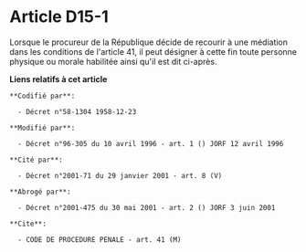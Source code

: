 # Article D15-1

Lorsque le procureur de la République décide de recourir à une médiation dans les conditions de l'article 41, il peut
désigner à cette fin toute personne physique ou morale habilitée ainsi qu'il est dit ci-après.

**Liens relatifs à cet article**

	**Codifié par**:

	  - Décret n°58-1304 1958-12-23

	**Modifié par**:

	  - Décret n°96-305 du 10 avril 1996 - art. 1 () JORF 12 avril 1996

	**Cité par**:

	  - Décret n°2001-71 du 29 janvier 2001 - art. 8 (V)

	**Abrogé par**:

	  - Décret n°2001-475 du 30 mai 2001 - art. 2 () JORF 3 juin 2001

	**Cite**:

	  - CODE DE PROCEDURE PENALE - art. 41 (M)
